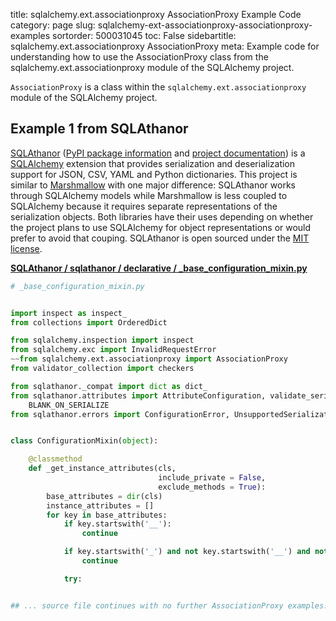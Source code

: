 title: sqlalchemy.ext.associationproxy AssociationProxy Example Code
category: page
slug: sqlalchemy-ext-associationproxy-associationproxy-examples
sortorder: 500031045
toc: False
sidebartitle: sqlalchemy.ext.associationproxy AssociationProxy
meta: Example code for understanding how to use the AssociationProxy class from the sqlalchemy.ext.associationproxy module of the SQLAlchemy project.


`AssociationProxy` is a class within the `sqlalchemy.ext.associationproxy` module of the SQLAlchemy project.



## Example 1 from SQLAthanor
[SQLAthanor](https://github.com/insightindustry/sqlathanor)
([PyPI package information](https://pypi.org/project/sqlathanor/)
and
[project documentation](https://sqlathanor.readthedocs.io/en/latest/index.html))
is a [SQLAlchemy](/sqlalchemy.html) extension that provides serialization and
deserialization support for JSON, CSV, YAML and Python dictionaries.
This project is similar to [Marshmallow](https://marshmallow.readthedocs.io/en/stable/)
with one major difference: SQLAthanor works through SQLAlchemy models
while Marshmallow is less coupled to SQLAlchemy because it requires
separate representations of the serialization objects. Both libraries
have their uses depending on whether the project plans to use SQLAlchemy
for object representations or would prefer to avoid that couping.
SQLAthanor is open sourced under the
[MIT license](https://github.com/insightindustry/sqlathanor/blob/master/LICENSE).

[**SQLAthanor / sqlathanor / declarative / _base_configuration_mixin.py**](https://github.com/insightindustry/sqlathanor/blob/master/sqlathanor/declarative/_base_configuration_mixin.py)

```python
# _base_configuration_mixin.py


import inspect as inspect_
from collections import OrderedDict

from sqlalchemy.inspection import inspect
from sqlalchemy.exc import InvalidRequestError
~~from sqlalchemy.ext.associationproxy import AssociationProxy
from validator_collection import checkers

from sqlathanor._compat import dict as dict_
from sqlathanor.attributes import AttributeConfiguration, validate_serialization_config, \
    BLANK_ON_SERIALIZE
from sqlathanor.errors import ConfigurationError, UnsupportedSerializationError


class ConfigurationMixin(object):

    @classmethod
    def _get_instance_attributes(cls,
                                 include_private = False,
                                 exclude_methods = True):
        base_attributes = dir(cls)
        instance_attributes = []
        for key in base_attributes:
            if key.startswith('__'):
                continue

            if key.startswith('_') and not key.startswith('__') and not include_private:
                continue

            try:


## ... source file continues with no further AssociationProxy examples...

```

